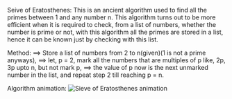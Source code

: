 Seive of Eratosthenes:
  This is an ancient algorithm used to find all the primes between 1 and any number n. This algorithm 
  turns out to be more efficient when it is required to check, from a list of numbers, whether the number
  is prime or not, with this algorithm all the primes are stored in a list, hence it can be known just by
  checking with this list.
  
Method:
  ==> Store a list of numbers from 2 to n(given)(1 is not a prime anyways),
  ==> let, p = 2, mark all the numbers that are multiples of p like, 2p, 3p
      upto n, but not mark p,
  ==> the value of p now is the next unmarked number in the list, and repeat
      step 2 till reaching p = n.
      
Algorithm animation:
  ![Sieve of Eratosthenes animation](https://upload.wikimedia.org/wikipedia/commons/b/b9/Sieve_of_Eratosthenes_animation.gif)
  
  
